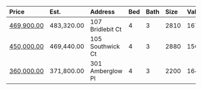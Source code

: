 | Price                                                                                | Est.       | Address          | Bed | Bath | Size | Value | Days | Lot   | Year | HOA | Open |
| :----------------------------------------------------------------------------------- | :--------- | :--------------- | :-- | :--- | :--- | :---- | :--- | :---- | :--- | :-- | :--- |
| [469,900.00](https://www.movoto.com/home/107-bridlebit-ct-cary-nc-27513-413_2340805) | 483,320.00 | 107 Bridlebit Ct | 4   | 3    | 2810 | 167   | New  | 10019 | 1997 | 13  |      |
| [450,000.00](https://www.movoto.com/home/105-southwick-ct-cary-nc-27513-413_2155308) | 469,440.00 | 105 Southwick Ct | 4   | 3    | 2880 | 156   | 14   | 0.40  | 1992 | 13  |      |
| [360,000.00](https://www.movoto.com/home/301-amberglow-pl-cary-nc-27513-413_2340422) | 371,800.00 | 301 Amberglow Pl | 4   | 3    | 2200 | 164   | 2    | 10454 | 1993 | 11  |      |